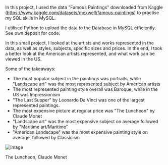 In this project, I used the data "Famous Paintings" downloaded from Kaggle (https://www.kaggle.com/datasets/mexwell/famous-paintings) to practise my SQL skills in MySQL. 

I utilised Python to upload the data to the Database in MySQL efficiently. See own deposit for code. 

In this small project, I looked at the artists and works represented in the data, as well as styles, subjects, specific sizes and prices. In the end, I took a better look at the American artists represented, and what work can be viewed in the US.

Some of the takeaways:

- The most popular subject in the paintings was portraits, while "Landscape art" was the most represented subject by American artists
- The most represented painting style overall was Baroque, while in the US was Impressionism
- "The Last Supper" by Leonardo Da Vinci was one of the largest represented paintings.
- The most expensive picture at regular price was "The Luncheon" by Claude Monet
- "Landscape art" was the most expensive subject on average followed by "Maritime art/Maritime"
- "American Landscape" was the most expensive painting style on average, followed by Classicism


![image](https://github.com/ToriiX/SQL-Art_Paintings/assets/156717220/1fca8149-c7d0-492c-bdf7-2e2ea2b39f7e)


The Luncheon, Claude Monet
